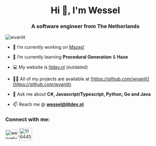 <h1 align="center">Hi 👋, I'm Wessel</h1>
<h3 align="center">A software engineer from The Netherlands</h3>

<p align="left"> <img src="https://komarev.com/ghpvc/?username=wvanlit&label=Profile%20views&color=0e75b6&style=flat" alt="wvanlit" /> </p>

- 🔭 I’m currently working on [Mazes!](https://github.com/wvanlit/MazeGenerator)
- 🌱 I’m currently learning **Procedural Generation** & **Haxe**
- 💻 My website is [litdev.nl](https://litdev.nl) (outdated)

- 👨‍💻 All of my projects are available at [https://github.com/wvanlit](https://github.com/wvanlit)

- 💬 Ask me about **C#, Javascript/Typescript, Python, Go and Java**

- 📫 Reach me @ **wessel@litdev.nl**

<h3 align="left">Connect with me:</h3>
<p align="left">
  <a href="https://linkedin.com/in/wesselvanlit" target="blank">
    <img align="center" src="https://content.linkedin.com/content/dam/me/business/en-us/amp/brand-site/v2/bg/LI-Bug.svg.original.svg" alt="wesselvanlit" height="30" width="40" />
  </a>
  <a href="https://stackoverflow.com/users/11644585" target="blank">
    <img align="center" src="https://www.logo.wine/a/logo/Stack_Overflow/Stack_Overflow-Icon-Logo.wine.svg" alt="11644585" height="40" width="40" />
  </a>
</p>
